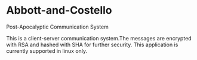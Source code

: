 # Abbott-and-Costello
Post-Apocalyptic Communication System

This is a client-server communication system.The messages are encrypted with RSA and hashed with SHA for further security. This application is currently supported in linux only. 
